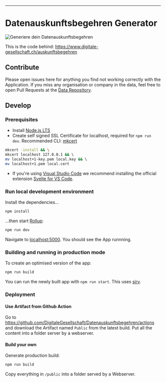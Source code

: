 
---

# Datenauskunftsbegehren Generator
![Generiere dein Datenauskunftsbegehren](https://www.digitale-gesellschaft.ch/auskunftsbegehren/datenauskunftsbegehren-og.png)

This is the code behind: https://www.digitale-gesellschaft.ch/auskunftsbegehren

## Contribute
Please open issues here for anything you find not working correctly with the Application. If you miss any organisation or company in the data, feel free to open Pull Requests at the [Data Repository](https://github.com/DigitaleGesellschaft/Datenauskunftsbegehren-Data).

## Develop

### Prerequisites

* Install [Node.js LTS](https://nodejs.org)
* Create self signed SSL Certificate for localhost, required for `npm run dev`. Recommended CLI: [mkcert](https://github.com/FiloSottile/mkcert)

```bash
mkcert -install && \
mkcert localhost 127.0.0.1 && \ 
mv localhost+1-key.pem local.key && \ 
mv localhost+1.pem local.cert
```
* If you're using [Visual Studio Code](https://code.visualstudio.com/) we recommend installing the official extension [Svelte for VS Code](https://marketplace.visualstudio.com/items?itemName=svelte.svelte-vscode).



### Run local development environment


Install the dependencies...

```bash
npm install
```

...then start [Rollup](https://rollupjs.org):

```bash
npm run dev
```

Navigate to [localhost:5000](http://localhost:5000). You should see the App runnning.

### Building and running in production mode

To create an optimised version of the app:

```bash
npm run build
```

You can run the newly built app with `npm run start`. This uses [sirv](https://github.com/lukeed/sirv).


### Deployment

#### Use Artifact from Github Action
Go to https://github.com/DigitaleGesellschaft/Datenauskunftsbegehren/actions and download the Artifact named `Public` from the latest build. Put all the content into a folder server by a webserver.
#### Build your own
Generate production build:

```bash
npm run build
```

Copy everything in `/public` into a folder served by a Webserver.
